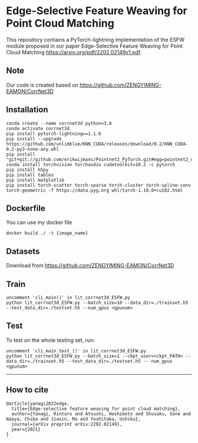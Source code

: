 # Edge-Selective Feature Weaving for Point Cloud Matching
This repository contains a PyTorch-lightning implementation of the ESFW module proposed in our paper Edge-Selective Feature Weaving for Point Cloud Matching https://arxiv.org/pdf/2202.02149v1.pdf. 

## Note
Our code is created based on https://github.com/ZENGYIMING-EAMON/CorrNet3D

## Installation
```
conda create --name corrnet3d python=3.8
conda activate corrnet3d
pip install pytorch-lightning==1.1.6
pip install --upgrade https://github.com/unlimblue/KNN_CUDA/releases/download/0.2/KNN_CUDA-0.2-py3-none-any.whl
pip install "git+git://github.com/erikwijmans/Pointnet2_PyTorch.git#egg=pointnet2_ops&subdirectory=pointnet2_ops_lib"
conda install torchvision torchaudio cudatoolkit=10.2 -c pytorch
pip install h5py
pip install tables
pip install matplotlib
pip install torch-scatter torch-sparse torch-cluster torch-spline-conv torch-geometric -f https://data.pyg.org whl/torch-1.10.0+cu102.html
```

## Dockerfile
You can use my docker file
```
docker build ./ -t {image_name}
```

## Datasets
Download from https://github.com/ZENGYIMING-EAMON/CorrNet3D


## Train
```python:sample
uncomment 'cli_main()' in lit_corrnet3d_ESFW.py
python lit_corrnet3d_ESFW.py --batch_size=10 --data_dir=./trainset.h5 --test_data_dir=./testset.h5 --num_gpus <gpunum>
```

## Test
To test on the whole testing set, run:
```python:sample
uncomment 'cli_main_test_()' in lit_corrnet3d_ESFW.py
python lit_corrnet3d_ESFW.py --batch_size=1 --ckpt_user=<ckpt_PATH> --data_dir=./trainset.h5 --test_data_dir=./testset.h5 -- num_gpus <gpunum>
```
---
## How to cite
```
@article{yanagi2022edge,
  title={Edge-selective feature weaving for point cloud matching},
  author={Yanagi, Rintaro and Atsushi, Hashimoto and Shusaku, Sone and Naoya, Chiba and Jiaxin, Ma and Yoshitaka, Ushiku},
  journal={arXiv preprint arXiv:2202.02149},
  year={2021}
}
```
